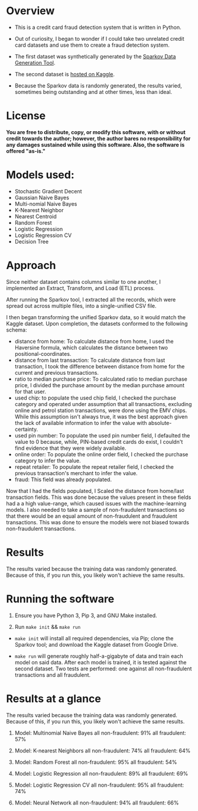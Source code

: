 # Overview  

- This is a credit card fraud detection system that is written in Python.

- Out of curiosity, I began to wonder if I could take two unrelated credit card datasets and use them to create a fraud detection system.
- The first dataset was synthetically generated by the [Sparkov Data Generation Tool](https://github.com/namebrandon/Sparkov_Data_Generation.git).

- The second dataset is [hosted on Kaggle](https://www.kaggle.com/datasets/dhanushnarayananr/credit-card-fraud). 

- Because the Sparkov data is randomly generated, the results varied, sometimes being outstanding and at other times, less than ideal. 

# License

**You are free to distribute, copy, or modify this software, with or without credit towards the author; however, the author bares no responsibility for any damages sustained while using this software. Also, the software is offered "as-is."**

# Models used:
- Stochastic Gradient Decent
- Gaussian Naive Bayes
- Multi-nomial Naive Bayes
- K-Nearest Neighbor
- Nearest Centroid
- Random Forest
- Logistic Regression
- Logistic Regression CV
- Decision Tree

# Approach 

Since neither dataset contains columns similar to one another, I implemented an Extract, Transform, and Load (ETL) process.

After running the Sparkov tool, I extracted all the records, which were spread out across multiple files, into a single-unified CSV file.

I then began transforming the unified Sparkov data, so it would match the Kaggle dataset. Upon completion, the datasets conformed to the following schema:
   - distance from home:
      To calculate distance from home, I used the Haversine formula, which calculates the distance between two positional-coordinates.
   - distance from last transaction:
      To calculate distance from last transaction, I took the difference between distance from home for the current and previous transactions.
   - ratio to median purchase price:
      To calculated ratio to median purchase price, I divided the purchase amount by the median purchase amount for that user. 
   - used chip:
      to populate the used chip field, I checked the purchase category and operated under assumption that all transactions, excluding online and petrol station transactions, were done using the EMV chips. While this assumption isn't always true, it was the best approach given the lack of available information to infer the value with absolute-certainty. 
   - used pin number:
      To populate the used pin number field, I defaulted the value to 0 because, while, PIN-based credit cards do exist, I couldn't find evidence that they were widely available. 
   - online order:
      To populate the online order field, I checked the purchase category to infer the value.
   - repeat retailer:
      To populate the repeat retailer field, I checked the previous transaction's merchant to infer the value.
   - fraud:
      This field was already populated.

Now that I had the fields populated, I Scaled the distance from home/last transaction fields. This was done because the values present in these fields had a a high value-range, which caused issues with the machine-learning models. I also needed to take a sample of non-fraudulent transactions so that there would be an equal amount of non-fraudulent and fraudulent transactions. This was done to ensure the models were not biased towards non-fraudulent transactions.

# Results
   The results varied because the training data was randomly generated. Because of this, if you run this, you likely won't achieve the same results.




# Running the software
1. Ensure you have Python 3, Pip 3, and GNU Make installed.

2. Run `make init` && `make run`

- `make init` will install all required dependencies, via Pip; clone the Sparkov tool; and download the Kaggle dataset from Google Drive.

- `make run` will generate roughly half-a-gigabyte of data and train each model on said data. After each model is trained, it is tested against the second dataset. Two tests are performed: one against all non-fraudulent transactions and all fraudulent.

# Results at a glance

The results varied because the training data was randomly generated. Because of this, if you run this, you likely won't achieve the same results.


1. Model: Multinomial Naive Bayes
   all non-fraudulent: 91%
   all fraudulent: 57%

2. Model: K-nearest Neighbors 
   all non-fraudulent: 74%
   all fraudulent: 64%

3. Model: Random Forest 
   all non-fraudulent: 95%
   all fraudulent: 54%

4. Model: Logistic Regression 
   all non-fraudulent: 89%
   all fraudulent: 69%

5. Model: Logistic Regression CV 
   all non-fraudulent: 95%
   all fraudulent: 74%

6. Model: Neural Network
   all non-fraudulent: 94%
   all fraudulent: 66%